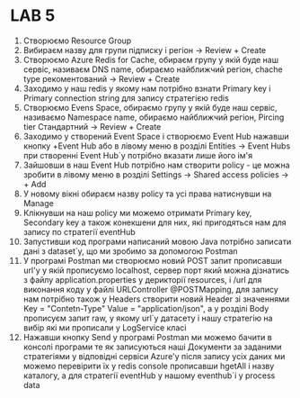 # LAB 5

 1. Створюємо Resource Group
 2. Вибираєм назву для групи підписку і регіон -> Review + Create
 3. Створюємо Azure Redis for Cache, обираєм групу у якій буде наш сервіс, називаєм DNS name, обираємо найближчий регіон, chache type рекоментований -> Review + Create
 4. Заходимо у наш redis у якому нам потрібно взнати Primary key і Primary connection string для запису стратегією redis
 5. Створюємо Evens Space, обираємо групу у якій буде наш сервіс, називаємо Namespace name, обираємо найближчий регіон, Pircing tier Стандартний -> Review + Create
 6. Заходимо у створений Event Space і створюємо Event Hub нажавши кнопку +Event Hub або в лівому меню в розділі Entities -> Event Hubs при створенні Event Hub`у потрібно вказати лише його ім'я
 7. Зайшовши в наш Event Hub потрібно нам створити policy - це можна зробити в лівому меню в розділі Settings -> Shared access policies -> + Add
 8. У новому вікні обираєм назву policy та усі права натиснувши на Manage
 9. Клікнувши на наш policy ми можемо отримати Primary key, Secondary key а також конекшени для них, які пригодяться нам для запису по стратегії eventHub
 10. Запустивши код програми написаний мовою Java потрібно записати дані з dataset`y, що ми зробимо за допомогою Postman
 11. У програмі Postman ми створюємо новий POST запит прописавши url'у у якій прописуємо localhost, сервер порт який можна дізнатись з файлу application.properties у дерикторії resources, і /url для виконання коду у файлі URLController @POSTMapping, для запису нам потрібно також у Headers створити новий Header зі значеннями Key = "Contetn-Type" Value = "application/json", а у розділі Body прописуєм запит raw, у якому url`y датасету і нашу стратегію на вибір які ми прописали у LogService класі
 12. Нажавши кнопку Send у програмі Postman ми можемо бачити в консолі програми те як записуються наші Документи за заданими стратегіями у відповідні сервіси Azurе'у після запису усіх даних ми можемо перевірити їх у redis console прописавши hgetAll і назву каталогу, а для стратегії eventHub у нашому eventhub`i у process data
